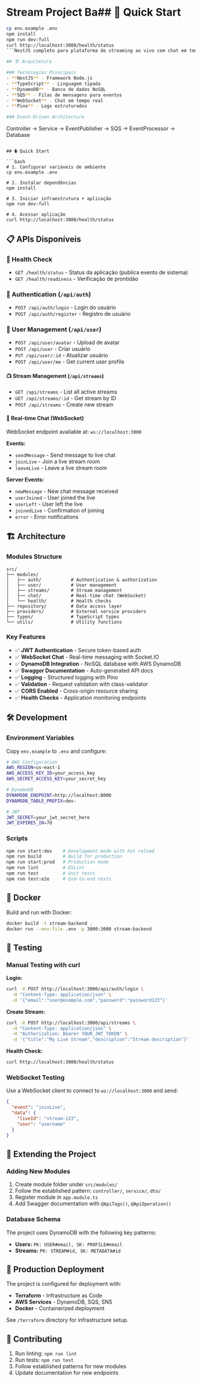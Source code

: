 # Stream Project Ba## 🚀 Quick Start

```bash
cp env.example .env
npm install
npm run dev:full
curl http://localhost:3000/health/status
```NestJS completo para plataforma de streaming ao vivo com chat em tempo real e arquitetura event-driven.

## 🏗️ Arquitetura

### Tecnologias Principais
- **NestJS** - Framework Node.js
- **TypeScript** - Linguagem tipada
- **DynamoDB** - Banco de dados NoSQL
- **SQS** - Filas de mensagens para eventos
- **WebSocket** - Chat em tempo real
- **Pino** - Logs estruturados

### Event-Driven Architecture
```
Controller → Service → EventPublisher → SQS → EventProcessor → Database
```

## � Quick Start

```bash
# 1. Configurar variáveis de ambiente
cp env.example .env

# 2. Instalar dependências
npm install

# 3. Iniciar infraestrutura + aplicação
npm run dev:full

# 4. Acessar aplicação
curl http://localhost:3000/health/status
```

## 📋 APIs Disponíveis

### 🏥 Health Check
- `GET /health/status` - Status da aplicação (publica evento de sistema)
- `GET /health/readiness` - Verificação de prontidão

### 🔐 Authentication (`/api/auth`)
- `POST /api/auth/login` - Login do usuário
- `POST /api/auth/register` - Registro de usuário

### 👤 User Management (`/api/user`)
- `POST /api/user/avatar` - Upload de avatar
- `POST /api/user` - Criar usuário
- `PUT /api/user/:id` - Atualizar usuário
- `POST /api/user/me` - Get current user profile

#### 📺 Stream Management (`/api/streams`)
- `GET /api/streams` - List all active streams
- `GET /api/streams/:id` - Get stream by ID
- `POST /api/streams` - Create new stream

#### 💬 Real-time Chat (WebSocket)
WebSocket endpoint available at: `ws://localhost:3000`

**Events:**
- `sendMessage` - Send message to live chat
- `joinLive` - Join a live stream room
- `leaveLive` - Leave a live stream room

**Server Events:**
- `newMessage` - New chat message received
- `userJoined` - User joined the live
- `userLeft` - User left the live
- `joinedLive` - Confirmation of joining
- `error` - Error notifications

## 🏗️ Architecture

### Modules Structure
```
src/
├── modules/
│   ├── auth/           # Authentication & authorization
│   ├── user/           # User management
│   ├── streams/        # Stream management
│   ├── chat/           # Real-time chat (WebSocket)
│   └── health/         # Health checks
├── repository/         # Data access layer
├── providers/          # External service providers
├── types/              # TypeScript types
└── utils/              # Utility functions
```

### Key Features
- ✅ **JWT Authentication** - Secure token-based auth
- ✅ **WebSocket Chat** - Real-time messaging with Socket.IO
- ✅ **DynamoDB Integration** - NoSQL database with AWS DynamoDB
- ✅ **Swagger Documentation** - Auto-generated API docs
- ✅ **Logging** - Structured logging with Pino
- ✅ **Validation** - Request validation with class-validator
- ✅ **CORS Enabled** - Cross-origin resource sharing
- ✅ **Health Checks** - Application monitoring endpoints

## 🛠️ Development

### Environment Variables
Copy `env.example` to `.env` and configure:
```bash
# AWS Configuration
AWS_REGION=us-east-1
AWS_ACCESS_KEY_ID=your_access_key
AWS_SECRET_ACCESS_KEY=your_secret_key

# DynamoDB
DYNAMODB_ENDPOINT=http://localhost:8000  
DYNAMODB_TABLE_PREFIX=dev-

# JWT
JWT_SECRET=your_jwt_secret_here
JWT_EXPIRES_IN=7d
```

### Scripts
```bash
npm run start:dev    # Development mode with hot reload
npm run build        # Build for production
npm run start:prod   # Production mode
npm run lint         # ESLint
npm run test         # Unit tests
npm run test:e2e     # End-to-end tests
```

## 🐳 Docker

Build and run with Docker:
```bash
docker build -t stream-backend .
docker run --env-file .env -p 3000:3000 stream-backend
```

## 📝 Testing

### Manual Testing with curl

**Login:**
```bash
curl -X POST http://localhost:3000/api/auth/login \
  -H "Content-Type: application/json" \
  -d '{"email":"user@example.com","password":"password123"}'
```

**Create Stream:**
```bash
curl -X POST http://localhost:3000/api/streams \
  -H "Content-Type: application/json" \
  -H "Authorization: Bearer YOUR_JWT_TOKEN" \
  -d '{"title":"My Live Stream","description":"Stream description"}'
```

**Health Check:**
```bash
curl http://localhost:3000/health/status
```

### WebSocket Testing

Use a WebSocket client to connect to `ws://localhost:3000` and send:
```json
{
  "event": "joinLive",
  "data": {
    "liveId": "stream-123",
    "user": "username"
  }
}
```

## 🔧 Extending the Project

### Adding New Modules
1. Create module folder under `src/modules/`
2. Follow the established pattern: `controller/`, `service/`, `dto/`
3. Register module in `app.module.ts`
4. Add Swagger documentation with `@ApiTags()`, `@ApiOperation()`

### Database Schema
The project uses DynamoDB with the following key patterns:
- **Users:** `PK: USER#email, SK: PROFILE#email`
- **Streams:** `PK: STREAM#id, SK: METADATA#id`

## 🚀 Production Deployment

The project is configured for deployment with:
- **Terraform** - Infrastructure as Code
- **AWS Services** - DynamoDB, SQS, SNS
- **Docker** - Containerized deployment

See `/terraform` directory for infrastructure setup.

## 🤝 Contributing

1. Run linting: `npm run lint`
2. Run tests: `npm run test`
3. Follow established patterns for new modules
4. Update documentation for new endpoints


